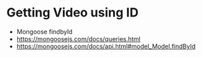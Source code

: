 # Getting Video using ID

- Mongoose findbyId
- https://mongoosejs.com/docs/queries.html
- https://mongoosejs.com/docs/api.html#model_Model.findById
